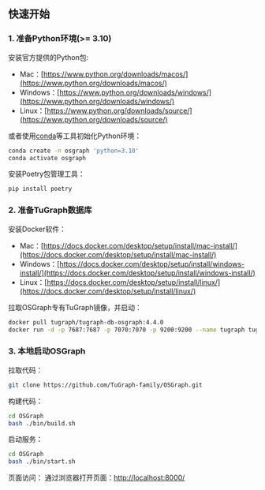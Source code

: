 ## 快速开始

### 1. 准备Python环境(>= 3.10)

安装官方提供的Python包:
* Mac：[https://www.python.org/downloads/macos/](https://www.python.org/downloads/macos/)
* Windows：[https://www.python.org/downloads/windows/](https://www.python.org/downloads/windows/)
* Linux：[https://www.python.org/downloads/source/](https://www.python.org/downloads/source/)

或者使用[conda](https://docs.anaconda.com/miniconda/)等工具初始化Python环境：
```bash
conda create -n osgraph 'python=3.10'
conda activate osgraph
```

安装Poetry包管理工具：
```
pip install poetry
```

### 2. 准备TuGraph数据库

安装Docker软件：
* Mac：[https://docs.docker.com/desktop/setup/install/mac-install/](https://docs.docker.com/desktop/setup/install/mac-install/)
* Windows：[https://docs.docker.com/desktop/setup/install/windows-install/](https://docs.docker.com/desktop/setup/install/windows-install/)
* Linux：[https://docs.docker.com/desktop/setup/install/linux/](https://docs.docker.com/desktop/setup/install/linux/)

拉取OSGraph专有TuGraph镜像，并启动：
```bash
docker pull tugraph/tugraph-db-osgraph:4.4.0
docker run -d -p 7687:7687 -p 7070:7070 -p 9200:9200 --name tugraph tugraph/tugraph-db-osgraph:4.4.0
```

### 3. 本地启动OSGraph

拉取代码：
```bash
git clone https://github.com/TuGraph-family/OSGraph.git
```

构建代码：

```bash
cd OSGraph
bash ./bin/build.sh
```

启动服务：
```bash
cd OSGraph
bash ./bin/start.sh
```

页面访问：
通过浏览器打开页面：[http://localhost:8000/](http://localhost:8000/)


